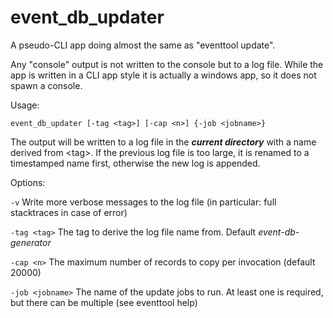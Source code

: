 ﻿# event_db_updater

A pseudo-CLI app doing almost the same as "eventtool update".

Any "console" output is not written to the console but to a log file.
While the app is written in a CLI app style it is actually a windows
app, so it does not spawn a console.

Usage:

```text
event_db_updater [-tag <tag>] [-cap <n>] {-job <jobname>}
```

The output will be written to a log file in the _**current directory**_
with a name derived from &lt;tag&gt;.	If the previous log file is
too large, it is renamed to a timestamped name first, otherwise the
new log is appended.

Options:

`-v` Write more verbose messages to the log file (in particular:
full stacktraces in case of error)

`-tag <tag>` The tag to derive the log file name from. Default
_event-db-generator_

`-cap <n>` The maximum number of records to copy per invocation 
(default 20000)

`-job <jobname>` The name of the update jobs to run. At least one
is required, but there can be multiple (see eventtool help)
